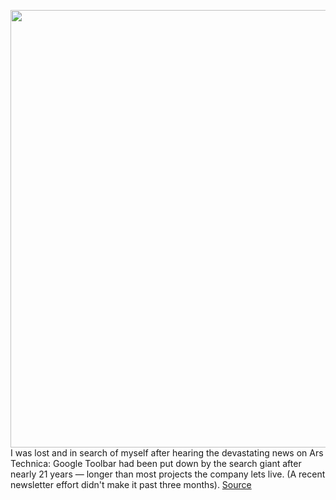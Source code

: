 <img src='https://cdn.vox-cdn.com/thumbor/MiPv_F49fmQGFNd7a4UC5FLgnOs=/0x0:982x584/1200x800/filters:focal(0x0:156x156)/cdn.vox-cdn.com/uploads/chorus_image/image/70282161/gdesktop14.0.png' width='700px' /><br/>
I was lost and in search of myself after hearing the devastating news on Ars Technica: Google Toolbar had been put down by the search giant after nearly 21 years — longer than most projects the company lets live. (A recent newsletter effort didn't make it past three months).
<a href='https://www.theverge.com/2021/12/16/22835641/google-shut-down-toolbar-internet-explorer'> Source <a/>
